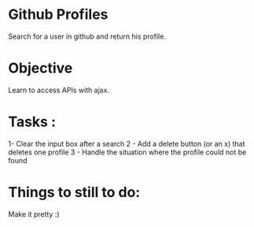 Github Profiles
================
Search for a user in github and return his profile.

Objective
==========
Learn to access APIs with ajax. <br/>

 
Tasks :
=======
1- Clear the input box after a search
2 - Add a delete button (or an x) that deletes one profile
3 - Handle the situation where the profile could not be found

Things to still to do:
======================
Make it pretty :)
